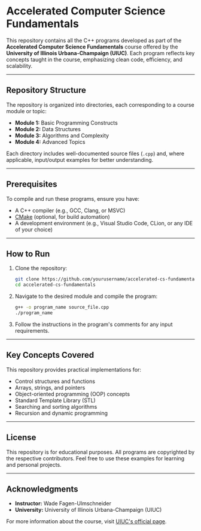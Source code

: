 # Accelerated Computer Science Fundamentals 


This repository contains all the C++ programs developed as part of the **Accelerated Computer Science Fundamentals** course offered by the **University of Illinois Urbana-Champaign (UIUC)**. Each program reflects key concepts taught in the course, emphasizing clean code, efficiency, and scalability.

---

## Repository Structure

The repository is organized into directories, each corresponding to a course module or topic:

- **Module 1:** Basic Programming Constructs  
- **Module 2:** Data Structures  
- **Module 3:** Algorithms and Complexity  
- **Module 4:** Advanced Topics  

Each directory includes well-documented source files (`.cpp`) and, where applicable, input/output examples for better understanding.

---

## Prerequisites

To compile and run these programs, ensure you have:

- A C++ compiler (e.g., GCC, Clang, or MSVC)
- [CMake](https://cmake.org/) (optional, for build automation)
- A development environment (e.g., Visual Studio Code, CLion, or any IDE of your choice)

---

## How to Run

1. Clone the repository:  
   ```bash
   git clone https://github.com/yourusername/accelerated-cs-fundamentals.git
   cd accelerated-cs-fundamentals
   ```

2. Navigate to the desired module and compile the program:  
   ```bash
   g++ -o program_name source_file.cpp
   ./program_name
   ```

3. Follow the instructions in the program's comments for any input requirements.

---

## Key Concepts Covered

This repository provides practical implementations for:

- Control structures and functions
- Arrays, strings, and pointers
- Object-oriented programming (OOP) concepts
- Standard Template Library (STL)
- Searching and sorting algorithms
- Recursion and dynamic programming

---

## License

This repository is for educational purposes. All programs are copyrighted by the respective contributors. Feel free to use these examples for learning and personal projects.

---

## Acknowledgments

- **Instructor:** Wade Fagen-Ulmschneider
- **University:** University of Illinois Urbana-Champaign (UIUC)  

For more information about the course, visit [UIUC's official page](https://www.cs.illinois.edu/).


